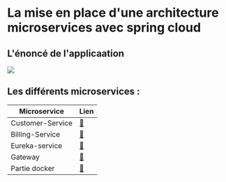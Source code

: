 <h1>La mise en place d'une architecture microservices avec spring cloud </h1>
<h2>L'énoncé de l'applicaation </h2>
<kbd><img src="https://user-images.githubusercontent.com/80115513/199288576-e935c21d-edd2-4a67-a4cb-21159b7a49f8.png"></kbd>
<h2>Les différents microservices : </h2>

| Microservice      |                                                        Lien                                                       |
|   -----------     |   ----------------------------------------------------------------------------------------------------------      |
| Customer-Service  | [:link:](https://github.com/mohamed-ait/MicroservicesAvecSpringCloud/tree/main/customer-service)  |
| Billing-Service   | [:link:](https://github.com/mohamed-ait/MicroservicesAvecSpringCloud/tree/main/billing-service)           |
| Eureka-service    | [:link:](https://github.com/mohamed-ait/MicroservicesAvecSpringCloud/tree/main/enset-gateway)      |
| Gateway           | [:link:](https://github.com/mohamed-ait/openlab-customer-service-spring-boot/tree/main/enset-gateway)             |
| Partie docker     | [:link:](https://github.com/mohamed-ait/MicroservicesAvecSpringCloud/tree/main/docker)             |





